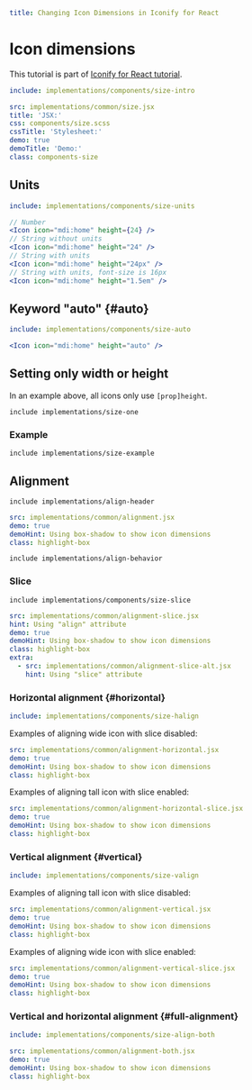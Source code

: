 ```yaml
title: Changing Icon Dimensions in Iconify for React
```

# Icon dimensions

This tutorial is part of [Iconify for React tutorial](./index.md).

```yaml
include: implementations/components/size-intro
```

```yaml
src: implementations/common/size.jsx
title: 'JSX:'
css: components/size.scss
cssTitle: 'Stylesheet:'
demo: true
demoTitle: 'Demo:'
class: components-size
```

## Units

```yaml
include: implementations/components/size-units
```

```jsx
// Number
<Icon icon="mdi:home" height={24} />
// String without units
<Icon icon="mdi:home" height="24" />
// String with units
<Icon icon="mdi:home" height="24px" />
// String with units, font-size is 16px
<Icon icon="mdi:home" height="1.5em" />
```

## Keyword "auto" {#auto}

```yaml
include: implementations/components/size-auto
```

```jsx
<Icon icon="mdi:home" height="auto" />
```

## Setting only width or height

In an example above, all icons only use `[prop]height`.

`include implementations/size-one`

### Example

`include implementations/size-example`

## Alignment

`include implementations/align-header`

```yaml
src: implementations/common/alignment.jsx
demo: true
demoHint: Using box-shadow to show icon dimensions
class: highlight-box
```

`include implementations/align-behavior`

### Slice

`include implementations/components/size-slice`

```yaml
src: implementations/common/alignment-slice.jsx
hint: Using "align" attribute
demo: true
demoHint: Using box-shadow to show icon dimensions
class: highlight-box
extra:
  - src: implementations/common/alignment-slice-alt.jsx
    hint: Using "slice" attribute
```

### Horizontal alignment {#horizontal}

```yaml
include: implementations/components/size-halign
```

Examples of aligning wide icon with slice disabled:

```yaml
src: implementations/common/alignment-horizontal.jsx
demo: true
demoHint: Using box-shadow to show icon dimensions
class: highlight-box
```

Examples of aligning tall icon with slice enabled:

```yaml
src: implementations/common/alignment-horizontal-slice.jsx
demo: true
demoHint: Using box-shadow to show icon dimensions
class: highlight-box
```

### Vertical alignment {#vertical}

```yaml
include: implementations/components/size-valign
```

Examples of aligning tall icon with slice disabled:

```yaml
src: implementations/common/alignment-vertical.jsx
demo: true
demoHint: Using box-shadow to show icon dimensions
class: highlight-box
```

Examples of aligning wide icon with slice enabled:

```yaml
src: implementations/common/alignment-vertical-slice.jsx
demo: true
demoHint: Using box-shadow to show icon dimensions
class: highlight-box
```

### Vertical and horizontal alignment {#full-alignment}

```yaml
include: implementations/components/size-align-both
```

```yaml
src: implementations/common/alignment-both.jsx
demo: true
demoHint: Using box-shadow to show icon dimensions
class: highlight-box
```
